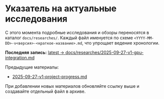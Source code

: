 # Указатель на актуальные исследования

С этого момента подробные исследования и обзоры переносятся в каталог `docs/researches/`.
Каждый файл именуется по схеме `<YYYY-MM-DD>-v<версия>-<краткое-название>.md`, что упрощает ведение хронологии.

**Последняя запись:** [latest → docs/researches/2025-09-27-v1-gpu-integration.md](docs/researches/2025-09-27-v1-gpu-integration.md)

Предыдущие материалы:
- [2025-09-27-v1-project-progress.md](docs/researches/2025-09-27-v1-project-progress.md)

При добавлении новых материалов обновляйте ссылку выше и создавайте отдельный файл в архиве.
